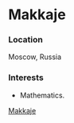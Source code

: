 # Makkaje

### Location

Moscow, Russia

### Interests

- Mathematics.

[Makkaje](https://github.com/Makkaje)

